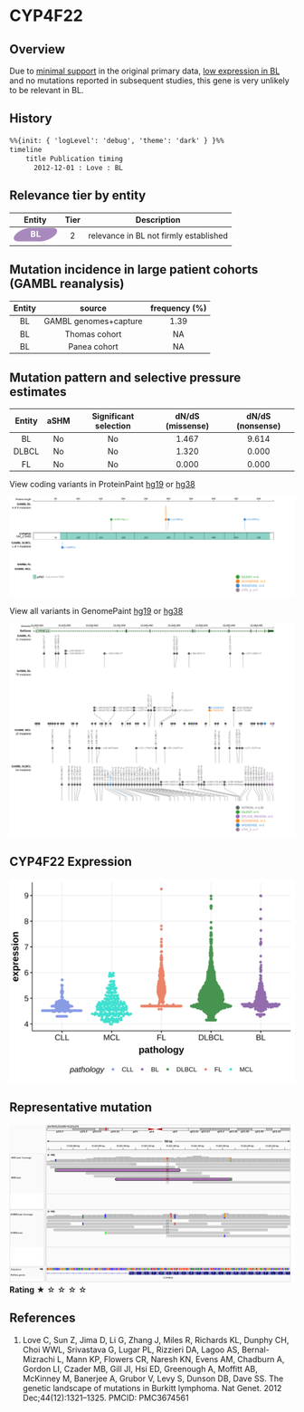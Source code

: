 # CYP4F22

## Overview

Due to [minimal support](CYP4F22#representative-mutation) in the original primary data, [low expression in BL](CYP4F22#cyp4f22-expression) and no mutations reported in subsequent studies, this gene is very unlikely to be relevant in BL. 

## History

```mermaid
%%{init: { 'logLevel': 'debug', 'theme': 'dark' } }%%
timeline
    title Publication timing
      2012-12-01 : Love : BL
```

## Relevance tier by entity

|Entity|Tier|Description                           |
|:------:|:----:|--------------------------------------|
|![BL](images/icons/BL_tier2.png)    |2   |relevance in BL not firmly established|

## Mutation incidence in large patient cohorts (GAMBL reanalysis)

|Entity|source               |frequency (%)|
|:------:|:---------------------:|:-------------:|
|BL    |GAMBL genomes+capture|1.39         |
|BL    |Thomas cohort        |  NA         |
|BL    |Panea cohort         |  NA         |

## Mutation pattern and selective pressure estimates

|Entity|aSHM|Significant selection|dN/dS (missense)|dN/dS (nonsense)|
|:------:|:----:|:---------------------:|:----------------:|:----------------:|
|BL    |No  |No                   |1.467           |9.614           |
|DLBCL |No  |No                   |1.320           |0.000           |
|FL    |No  |No                   |0.000           |0.000           |


View coding variants in ProteinPaint [hg19](https://morinlab.github.io/LLMPP/GAMBL/CYP4F22_protein.html)  or [hg38](https://morinlab.github.io/LLMPP/GAMBL/CYP4F22_protein_hg38.html)

![](images/proteinpaint/CYP4F22_NM_173483.svg)

View all variants in GenomePaint [hg19](https://morinlab.github.io/LLMPP/GAMBL/CYP4F22.html)  or [hg38](https://morinlab.github.io/LLMPP/GAMBL/CYP4F22_hg38.html)

![](images/proteinpaint/CYP4F22.svg)

## CYP4F22 Expression
![](images/gene_expression/CYP4F22_by_pathology.svg)
<!-- ORIGIN: loveGeneticLandscapeMutations2012 -->
<!-- BL: loveGeneticLandscapeMutations2012 -->

## Representative mutation

![](primary/Love_CYP4F22_15523136.png)
**Rating**
&starf; &star; &star; &star; &star;

## References

1.  Love C, Sun Z, Jima D, Li G, Zhang J, Miles R, Richards KL, Dunphy CH, Choi WWL, Srivastava G, Lugar PL, Rizzieri DA, Lagoo AS, Bernal-Mizrachi L, Mann KP, Flowers CR, Naresh KN, Evens AM, Chadburn A, Gordon LI, Czader MB, Gill JI, Hsi ED, Greenough A, Moffitt AB, McKinney M, Banerjee A, Grubor V, Levy S, Dunson DB, Dave SS. The genetic landscape of mutations in Burkitt lymphoma. Nat Genet. 2012 Dec;44(12):1321–1325. PMCID: PMC3674561
